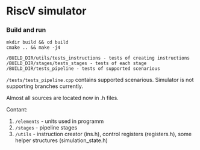 # RiscV simulator

### Build and run

```
mkdir build && cd build
cmake .. && make -j4

/BUILD_DIR/utils/tests_instructions - tests of creating instructions
/BUILD_DIR/stages/tests_stages - tests of each stage
/BUILD_DIR/tests_pipeline - tests of supported scenarious
```

`/tests/tests_pipeline.cpp` contains supported scenarious. Simulator is not supporting branches currently.

Almost all sources are located now in .h files.

Contant:

1. `/elements` - units used in programm
2. `/stages` - pipeline stages
3. `/utils` - instruction creator (ins.h), control registers (registers.h), some helper structures (simulation_state.h)
